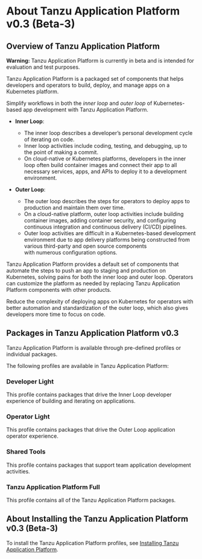# About Tanzu Application Platform v0.3 (Beta-3)

## <a id='overview'></a> Overview of Tanzu Application Platform

<p class="note warning">
<strong>Warning:</strong> Tanzu Application Platform is currently in 
    beta and is intended for evaluation and test purposes.
</p>

Tanzu Application Platform is a packaged set of components that helps developers and operators to 
build, deploy, and manage apps on a Kubernetes platform.

Simplify workflows in both the _inner loop_ and _outer loop_ of Kubernetes-based app development with 
Tanzu Application Platform.

* **Inner Loop**: 
    - The inner loop describes a developer’s personal development cycle of iterating on code. 
    - Inner loop activities include coding, testing, and debugging, up to the 
    point of making a commit.
    - On cloud-native or Kubernetes platforms, developers in the inner loop often 
    build container images and connect their app to all necessary services, apps, and 
    APIs to deploy it to a development environment.

* **Outer Loop**: 
    - The outer loop describes the steps for operators to deploy apps to production and maintain 
    them over time. 
    - On a cloud-native platform, outer loop activities include building container images, adding 
    container security, and configuring continuous integration and continuous delivery (CI/CD) 
    pipelines.
    - Outer loop activities are difficult in a Kubernetes-based development environment due to app 
    delivery platforms being constructed from various third-party and open source components  
    with numerous configuration options.

Tanzu Application Platform provides a default set of components that automate the steps to push an 
app to staging and production on Kubernetes, solving pains for both the inner loop and outer loop. 
Operators can customize the platform as needed by replacing Tanzu Application Platform 
components with other products.

Reduce the complexity of deploying apps on Kubernetes for operators with better automation and 
standardization of the outer loop, which also gives developers more time to focus on code.

## Packages in Tanzu Application Platform v0.3

Tanzu Application Platform is available through pre-defined profiles or individual packages.

The following profiles are available in Tanzu Application Platform:

### Developer Light

This profile contains packages that drive the Inner Loop developer experience of building and 
iterating on applications. 

### Operator Light

This profile contains packages that drive the Outer Loop application operator experience.

### Shared Tools

This profile contains packages that support team application development activities.

### Tanzu Application Platform Full

This profile contains all of the Tanzu Application Platform packages.


## <a id='install'></a> About Installing the Tanzu Application Platform v0.3 (Beta-3) 

To install the Tanzu Application Platform profiles, see [Installing Tanzu Application Platform](install-intro.md).
